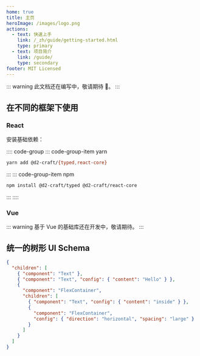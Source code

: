 ```yaml
---
home: true
title: 主页
heroImage: /images/logo.png
actions:
  - text: 快速上手
    link: /_zh/guide/getting-started.html
    type: primary
  - text: 项目简介
    link: /guide/
    type: secondary
footer: MIT Licensed
---
```


::: warning
此文档还在编写中，敬请期待 🍷。
:::

## 在不同的框架下使用

### React

安装基础依赖：

:::: code-group
::: code-group-item yarn

```sh
yarn add @d2-craft/{typed,react-core}
```

:::
::: code-group-item npm

```sh
npm install @d2-craft/typed @d2-craft/react-core
```

:::
::::

### Vue

::: warning
基于 Vue 的基础库还在开发中，敬请期待。
:::

<!--
安装基础依赖：

:::: code-group
::: code-group-item yarn

```sh
yarn add @d2-craft/{typed,vue-core}
```

:::
::: code-group-item npm

```sh
npm install @d2-craft/typed @d2-craft/vue-core
```

:::
::::
 -->

## 统一的树形 UI Schema

```json
{
  "children": [
    { "component": "Text" },
    { "component": "Text", "config": { "content": "Hello" } },
    {
      "component": "FlexContainer",
      "children": [
        { "component": "Text", "config": { "content": "inside" } },
        {
          "component": "FlexContainer",
          "config": { "direction": "horizontal", "spacing": "large" }
        }
      ]
    }
  ]
}
```
